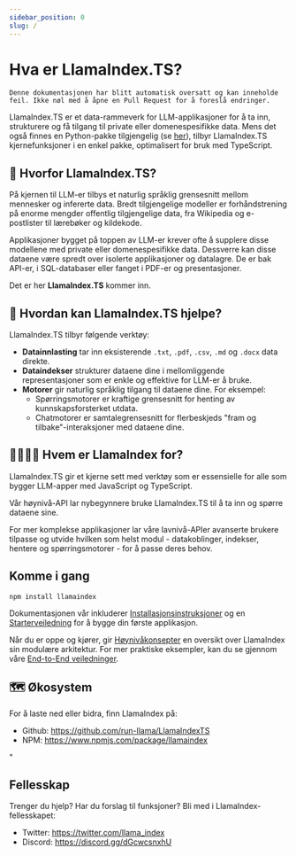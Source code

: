 ```yaml
---
sidebar_position: 0
slug: /
---
```


# Hva er LlamaIndex.TS?

`Denne dokumentasjonen har blitt automatisk oversatt og kan inneholde feil. Ikke nøl med å åpne en Pull Request for å foreslå endringer.`

LlamaIndex.TS er et data-rammeverk for LLM-applikasjoner for å ta inn, strukturere og få tilgang til private eller domenespesifikke data. Mens det også finnes en Python-pakke tilgjengelig (se [her](https://docs.llamaindex.ai/en/stable/)), tilbyr LlamaIndex.TS kjernefunksjoner i en enkel pakke, optimalisert for bruk med TypeScript.

## 🚀 Hvorfor LlamaIndex.TS?

På kjernen til LLM-er tilbys et naturlig språklig grensesnitt mellom mennesker og infererte data. Bredt tilgjengelige modeller er forhåndstrening på enorme mengder offentlig tilgjengelige data, fra Wikipedia og e-postlister til lærebøker og kildekode.

Applikasjoner bygget på toppen av LLM-er krever ofte å supplere disse modellene med private eller domenespesifikke data. Dessverre kan disse dataene være spredt over isolerte applikasjoner og datalagre. De er bak API-er, i SQL-databaser eller fanget i PDF-er og presentasjoner.

Det er her **LlamaIndex.TS** kommer inn.

## 🦙 Hvordan kan LlamaIndex.TS hjelpe?

LlamaIndex.TS tilbyr følgende verktøy:

- **Datainnlasting** tar inn eksisterende `.txt`, `.pdf`, `.csv`, `.md` og `.docx` data direkte.
- **Dataindekser** strukturer dataene dine i mellomliggende representasjoner som er enkle og effektive for LLM-er å bruke.
- **Motorer** gir naturlig språklig tilgang til dataene dine. For eksempel:
  - Spørringsmotorer er kraftige grensesnitt for henting av kunnskapsforsterket utdata.
  - Chatmotorer er samtalegrensesnitt for flerbeskjeds "fram og tilbake"-interaksjoner med dataene dine.

## 👨‍👩‍👧‍👦 Hvem er LlamaIndex for?

LlamaIndex.TS gir et kjerne sett med verktøy som er essensielle for alle som bygger LLM-apper med JavaScript og TypeScript.

Vår høynivå-API lar nybegynnere bruke LlamaIndex.TS til å ta inn og spørre dataene sine.

For mer komplekse applikasjoner lar våre lavnivå-APIer avanserte brukere tilpasse og utvide hvilken som helst modul - datakoblinger, indekser, hentere og spørringsmotorer - for å passe deres behov.

## Komme i gang

`npm install llamaindex`

Dokumentasjonen vår inkluderer [Installasjonsinstruksjoner](./installation.mdx) og en [Starterveiledning](./starter.md) for å bygge din første applikasjon.

Når du er oppe og kjører, gir [Høynivåkonsepter](./getting_started/concepts.md) en oversikt over LlamaIndex sin modulære arkitektur. For mer praktiske eksempler, kan du se gjennom våre [End-to-End veiledninger](./end_to_end.md).

## 🗺️ Økosystem

For å laste ned eller bidra, finn LlamaIndex på:

- Github: https://github.com/run-llama/LlamaIndexTS
- NPM: https://www.npmjs.com/package/llamaindex

"

## Fellesskap

Trenger du hjelp? Har du forslag til funksjoner? Bli med i LlamaIndex-fellesskapet:

- Twitter: https://twitter.com/llama_index
- Discord: https://discord.gg/dGcwcsnxhU
